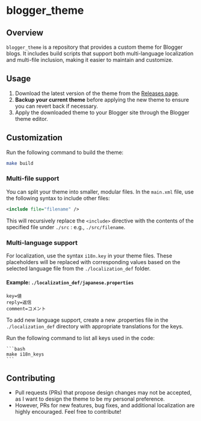 # blogger_theme

## Overview
`blogger_theme` is a repository that provides a custom theme for Blogger blogs. It includes build scripts that support both multi-language localization and multi-file inclusion, making it easier to maintain and customize.

## Usage

1. Download the latest version of the theme from the [Releases page](https://github.com/biobios/blogger_theme/releases).
2. **Backup your current theme** before applying the new theme to ensure you can revert back if necessary.
3. Apply the downloaded theme to your Blogger site through the Blogger theme editor.

## Customization

Run the following command to build the theme:

```bash
make build
```

### Multi-file support

You can split your theme into smaller, modular files. In the `main.xml` file, use the following syntax to include other files:

```xml
<include file="filename" />
```

This will recursively replace the `<include>` directive with the contents of the specified file under `./src` : e.g., `./src/filename`.

### Multi-language support

For localization, use the syntax `i18n.key` in your theme files. These placeholders will be replaced with corresponding values based on the selected language file from the `./localization_def` folder.

#### Example: `./localization_def/japanese.properties`

```properties
key=値
reply=返信
comment=コメント
```

To add new language support, create a new .properties file in the `./localization_def` directory with appropriate translations for the keys.

Run the following command to list all keys used in the code:
    
    ```bash
    make i18n_keys
    ```

## Contributing
- Pull requests (PRs) that propose design changes may not be accepted, as I want to design the theme to be my personal preference.
- However, PRs for new features, bug fixes, and additional localization are highly encouraged. Feel free to contribute!